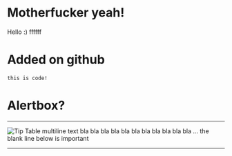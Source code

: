 <!-- TITLE: Home -->
<!-- SUBTITLE: A quick summary of Home -->

# Motherfucker yeah!
Hello :) ffffff

# Added on github
```
this is code!
```

# Alertbox?
-----------------------------------------------------------
![Tip](images/tip.png) Table multiline text bla bla bla bla
                                    bla bla bla bla bla bla bla ... the
                                    blank line below is important 

----------------------------------------------------------------